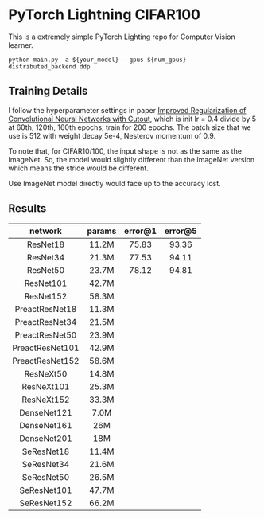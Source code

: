 # PyTorch Lightning CIFAR100

This is a extremely simple PyTorch Lighting repo for Computer Vision learner.

`python main.py -a ${your_model} --gpus ${num_gpus} --distributed_backend ddp`

## Training Details

I follow the hyperparameter settings in paper [Improved Regularization of Convolutional Neural Networks with Cutout](https://arxiv.org/abs/1708.04552v2), which is init lr = 0.4 divide by 5 at 60th, 120th, 160th epochs, train for 200 epochs. The batch size that we use is 512 with weight decay 5e-4, Nesterov momentum of 0.9.

To note that, for CIFAR10/100, the input shape is not as the same as the ImageNet. 
So, the model would slightly different than the ImageNet version which means the stride would be different.

Use ImageNet model directly would face up to the accuracy lost.

## Results

|     network     | params | error@1 | error@5 |
| :-------------: | :----: | :-----: | :-----: |
|    ResNet18     | 11.2M  |  75.83  |  93.36  |
|    ResNet34     | 21.3M  |  77.53  |  94.11  |
|    ResNet50     | 23.7M  |  78.12  |  94.81  |
|    ResNet101    | 42.7M  |         |         |
|    ResNet152    | 58.3M  |         |         |
| PreactResNet18  | 11.3M  |         |         |
| PreactResNet34  | 21.5M  |         |         |
| PreactResNet50  | 23.9M  |         |         |
| PreactResNet101 | 42.9M  |         |         |
| PreactResNet152 | 58.6M  |         |         |
|    ResNeXt50    | 14.8M  |         |         |
|   ResNeXt101    | 25.3M  |         |         |
|   ResNeXt152    | 33.3M  |         |         |
|   DenseNet121   |  7.0M  |         |         |
|   DenseNet161   |  26M   |         |         |
|   DenseNet201   |  18M   |         |         |
|   SeResNet18    | 11.4M  |         |         |
|   SeResNet34    | 21.6M  |         |         |
|   SeResNet50    | 26.5M  |         |         |
|   SeResNet101   | 47.7M  |         |         |
|   SeResNet152   | 66.2M  |         |         |